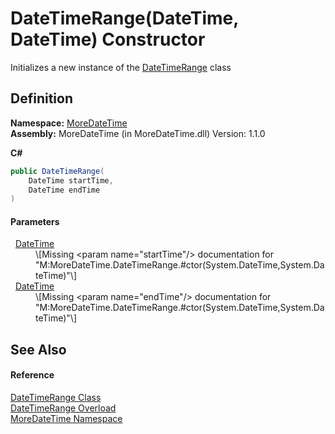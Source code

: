 # DateTimeRange(DateTime, DateTime) Constructor


Initializes a new instance of the <a href="T_MoreDateTime_DateTimeRange">DateTimeRange</a> class



## Definition
**Namespace:** <a href="N_MoreDateTime">MoreDateTime</a>  
**Assembly:** MoreDateTime (in MoreDateTime.dll) Version: 1.1.0

**C#**
``` C#
public DateTimeRange(
	DateTime startTime,
	DateTime endTime
)
```



#### Parameters
<dl><dt>  <a href="https://learn.microsoft.com/dotnet/api/system.datetime" target="_blank" rel="noopener noreferrer">DateTime</a></dt><dd>\[Missing &lt;param name="startTime"/&gt; documentation for "M:MoreDateTime.DateTimeRange.#ctor(System.DateTime,System.DateTime)"\]</dd><dt>  <a href="https://learn.microsoft.com/dotnet/api/system.datetime" target="_blank" rel="noopener noreferrer">DateTime</a></dt><dd>\[Missing &lt;param name="endTime"/&gt; documentation for "M:MoreDateTime.DateTimeRange.#ctor(System.DateTime,System.DateTime)"\]</dd></dl>

## See Also


#### Reference
<a href="T_MoreDateTime_DateTimeRange">DateTimeRange Class</a>  
<a href="Overload_MoreDateTime_DateTimeRange__ctor">DateTimeRange Overload</a>  
<a href="N_MoreDateTime">MoreDateTime Namespace</a>  
